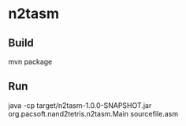 # n2tasm

## Build
mvn package

## Run
java -cp target/n2tasm-1.0.0-SNAPSHOT.jar org.pacsoft.nand2tetris.n2tasm.Main sourcefile.asm
